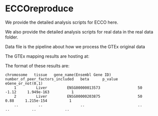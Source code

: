 # ECCOreproduce

We provide the detailed analysis scripts for ECCO here. 

We also provide the detailed analysis scripts for real data in the real data folder.

Data file is the pipeline about how we process the GTEx original data


The GTEx mapping results are hosting at:

The format of these results are:
```
chromosome   tissue   gene_name(Ensembl Gene ID)  number_of_peer_factors_included   beta      p_value      eGene_or_not(0,1)
    1         Liver         ENSG00000013573                 50                     -1.12     1.949e-163          1
    2         Liver         ENSG00000203875                 50                      0.88     1.215e-154          1
    ..         ..                 ..                        ..                       ..          ..             ..
```
